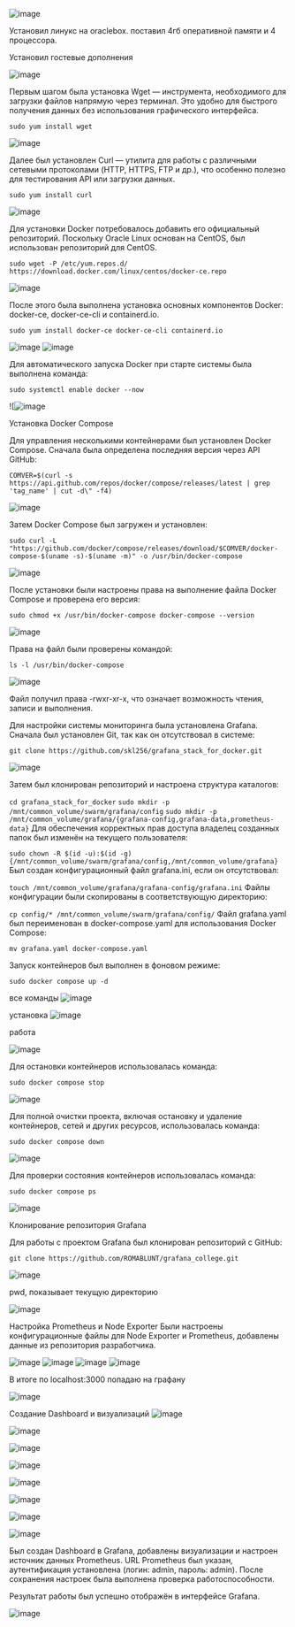 ![image](https://github.com/user-attachments/assets/8a9873b7-872a-4e24-848d-c4e3a9b49ec1)


Установил линукс на oraclebox. поставил 4гб оперативной памяти и 4 процессора.

Установил гостевые дополнения

![image](https://github.com/user-attachments/assets/986e6ac4-0075-4f86-a5c5-328a47e05a11)

Первым шагом была установка Wget — инструмента, необходимого для загрузки файлов напрямую через терминал. Это удобно для быстрого получения данных без использования графического интерфейса.

`sudo yum install wget`

![image](https://github.com/user-attachments/assets/eacdf3a0-eb42-42f9-861a-cc57e12aea48)

Далее был установлен Curl — утилита для работы с различными сетевыми протоколами (HTTP, HTTPS, FTP и др.), что особенно полезно для тестирования API или загрузки данных.

`sudo yum install curl`

![image](https://github.com/user-attachments/assets/d353160c-2dd6-47c8-b5aa-3f0d35e819d7)

Для установки Docker потребовалось добавить его официальный репозиторий. Поскольку Oracle Linux основан на CentOS, был использован репозиторий для CentOS.

`sudo wget -P /etc/yum.repos.d/ https://download.docker.com/linux/centos/docker-ce.repo`

![image](https://github.com/user-attachments/assets/a655e55a-e196-4191-bb68-0e56e8ced114)

После этого была выполнена установка основных компонентов Docker: docker-ce, docker-ce-cli и containerd.io.

`sudo yum install docker-ce docker-ce-cli containerd.io`

![image](https://github.com/user-attachments/assets/a5b084eb-89b1-4f3e-9f81-5c40dd0bee5d)
![image](https://github.com/user-attachments/assets/1f8253e3-9d35-4d6c-9d44-d16ae3019d53)

Для автоматического запуска Docker при старте системы была выполнена команда:

`sudo systemctl enable docker --now`

![![image](https://github.com/user-attachments/assets/39762f9a-8450-4429-92e9-13d1a44ddd02)

Установка Docker Compose

Для управления несколькими контейнерами был установлен Docker Compose. Сначала была определена последняя версия через API GitHub:

`COMVER=$(curl -s https://api.github.com/repos/docker/compose/releases/latest | grep 'tag_name' | cut -d\" -f4)`

![image](https://github.com/user-attachments/assets/bd0dc96d-abd6-4b4c-93a7-80cc21e9bcc4)

Затем Docker Compose был загружен и установлен:

`sudo curl -L "https://github.com/docker/compose/releases/download/$COMVER/docker-compose-$(uname -s)-$(uname -m)" -o /usr/bin/docker-compose`

![image](https://github.com/user-attachments/assets/04c1088d-7bc4-4ffc-8935-fe1b09007aa5)

После установки были настроены права на выполнение файла Docker Compose и проверена его версия:

`sudo chmod +x /usr/bin/docker-compose docker-compose --version`

![image](https://github.com/user-attachments/assets/e9110c9f-7a03-44b8-8240-3ce2f6ce19c6)

Права на файл были проверены командой:

`ls -l /usr/bin/docker-compose`

![image](https://github.com/user-attachments/assets/f44de82c-44b2-4212-ae49-d1ec479267c8)

Файл получил права -rwxr-xr-x, что означает возможность чтения, записи и выполнения.

Для настройки системы мониторинга была установлена Grafana. Сначала был установлен Git, так как он отсутствовал в системе:

`git clone https://github.com/skl256/grafana_stack_for_docker.git`

![image](https://github.com/user-attachments/assets/f133af13-e81f-4375-bffb-bb835e853038)

Затем был клонирован репозиторий и настроена структура каталогов:

`cd grafana_stack_for_docker`
`sudo mkdir -p /mnt/common_volume/swarm/grafana/config`
`sudo mkdir -p /mnt/common_volume/grafana/{grafana-config,grafana-data,prometheus-data}`
Для обеспечения корректных прав доступа владелец созданных папок был изменён на текущего пользователя:

`sudo chown -R $(id -u):$(id -g) {/mnt/common_volume/swarm/grafana/config,/mnt/common_volume/grafana}`
Был создан конфигурационный файл grafana.ini, если он отсутствовал:

`touch /mnt/common_volume/grafana/grafana-config/grafana.ini`
Файлы конфигурации были скопированы в соответствующую директорию:

`cp config/* /mnt/common_volume/swarm/grafana/config/`
Файл grafana.yaml был переименован в docker-compose.yaml для использования Docker Compose:

`mv grafana.yaml docker-compose.yaml`

Запуск контейнеров был выполнен в фоновом режиме:

`sudo docker compose up -d`


все команды
![image](https://github.com/user-attachments/assets/c8ec3bb5-9f1d-40fb-b83a-0664159d4461)

установка
![image](https://github.com/user-attachments/assets/c81fe24a-3111-4919-8c01-f730f99b2de6)

работа

![image](https://github.com/user-attachments/assets/85630126-0d5f-4a0d-a93d-3ba8774349ba)

Для остановки контейнеров использовалась команда:

`sudo docker compose stop`

![image](https://github.com/user-attachments/assets/38fc2417-9e2c-42b5-82c1-b945faf2161c)

Для полной очистки проекта, включая остановку и удаление контейнеров, сетей и других ресурсов, использовалась команда:

`sudo docker compose down`

![image](https://github.com/user-attachments/assets/f39435c1-5203-4b69-bdd6-f613118b300e)

Для проверки состояния контейнеров использовалась команда:


`sudo docker compose ps`

![image](https://github.com/user-attachments/assets/7d1c13c0-749a-4ad8-b11a-54e7f8fb7c93)


Клонирование репозитория Grafana

Для работы с проектом Grafana был клонирован репозиторий с GitHub:

`git clone https://github.com/ROMABLUNT/grafana_college.git`

![image](https://github.com/user-attachments/assets/10945b47-9bf3-4901-a412-ae40cc11c031)

pwd, показывает текущую директорию

![image](https://github.com/user-attachments/assets/87cccbea-0113-4fe1-b350-f7b13ec6b382)

Настройка Prometheus и Node Exporter
Были настроены конфигурационные файлы для Node Exporter и Prometheus, добавлены данные из репозитория разработчика.

![image](https://github.com/user-attachments/assets/9c680ae2-f77a-48ae-9675-5da2111d23bf)
![image](https://github.com/user-attachments/assets/d5e5e488-1efc-43a6-a448-7ba54f45be5b)
![image](https://github.com/user-attachments/assets/bd289172-1ab0-43b7-bbe1-4fcb5e3eafe0)
![image](https://github.com/user-attachments/assets/d3fa7137-b72d-4ce9-bad7-7e4c52af8046)

В итоге по localhost:3000 попадаю на графану

![image](https://github.com/user-attachments/assets/c0b13726-fcf7-4c47-941f-f30ca0a5617b)


Создание Dashboard и визуализаций
![image](https://github.com/user-attachments/assets/4c16da06-2ed3-44db-9bb0-fe7b18c982a1)

![image](https://github.com/user-attachments/assets/6a24d4d4-6546-454a-9796-5d4df3359eed)

![image](https://github.com/user-attachments/assets/ddb8ff8a-2ebd-4e96-b1ed-995a2e18e188)

![image](https://github.com/user-attachments/assets/2bad764f-d863-4687-9518-addf217bd77a)

![image](https://github.com/user-attachments/assets/0c38c8fa-3857-486c-bdb6-dba5017605bb)

![image](https://github.com/user-attachments/assets/210fd384-8789-4160-8b85-d3e8b389f2f1)

![image](https://github.com/user-attachments/assets/7090a661-c282-4788-ada5-28d85461a842)

![image](https://github.com/user-attachments/assets/87d5d79d-63db-49d9-8e05-5841c873fac5)


Был создан Dashboard в Grafana, добавлены визуализации и настроен источник данных Prometheus. URL Prometheus был указан, аутентификация установлена (логин: admin, пароль: admin). После сохранения настроек была выполнена проверка работоспособности.


Результат работы был успешно отображён в интерфейсе Grafana.

![image](https://github.com/user-attachments/assets/75ff6834-3315-4e60-b88f-fea246d442e5)

